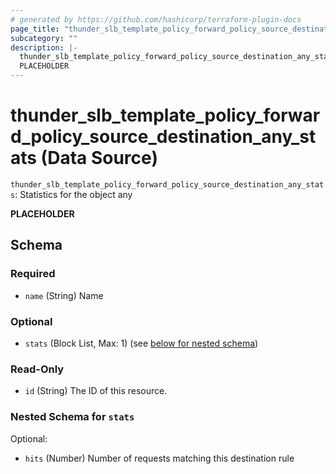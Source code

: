 ```yaml
---
# generated by https://github.com/hashicorp/terraform-plugin-docs
page_title: "thunder_slb_template_policy_forward_policy_source_destination_any_stats Data Source - terraform-provider-thunder"
subcategory: ""
description: |-
  thunder_slb_template_policy_forward_policy_source_destination_any_stats: Statistics for the object any
  PLACEHOLDER
---
```


# thunder_slb_template_policy_forward_policy_source_destination_any_stats (Data Source)

`thunder_slb_template_policy_forward_policy_source_destination_any_stats`: Statistics for the object any

__PLACEHOLDER__



<!-- schema generated by tfplugindocs -->
## Schema

### Required

- `name` (String) Name

### Optional

- `stats` (Block List, Max: 1) (see [below for nested schema](#nestedblock--stats))

### Read-Only

- `id` (String) The ID of this resource.

<a id="nestedblock--stats"></a>
### Nested Schema for `stats`

Optional:

- `hits` (Number) Number of requests matching this destination rule


